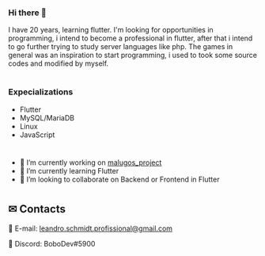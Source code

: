 ### Hi there 👋

I have 20 years, learning flutter. 
I'm looking for opportunities in programming, i intend to become a professional in flutter, after that i intend to go further trying to study server languages like php.
The games in general was an inspiration to start programming, i used to took some source codes and modified by myself.

#
### Expecializations
- Flutter
- MySQL/MariaDB
- Linux
- JavaScript

#
- 🔭 I’m currently working on [malugos_project](https://github.com/LeandroTheDev/malugos_project)
- 🌱 I’m currently learning Flutter
- 👯 I’m looking to collaborate on Backend or Frontend in Flutter
#
## ✉ Contacts
📩 E-mail: leandro.schmidt.profissional@gmail.com

💬 Discord: BoboDev#5900
